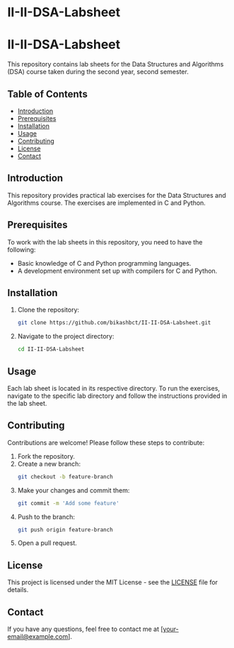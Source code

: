 # II-II-DSA-Labsheet
# II-II-DSA-Labsheet

This repository contains lab sheets for the Data Structures and Algorithms (DSA) course taken during the second year, second semester.

## Table of Contents
- [Introduction](#introduction)
- [Prerequisites](#prerequisites)
- [Installation](#installation)
- [Usage](#usage)
- [Contributing](#contributing)
- [License](#license)
- [Contact](#contact)

## Introduction
This repository provides practical lab exercises for the Data Structures and Algorithms course. The exercises are implemented in C and Python.

## Prerequisites
To work with the lab sheets in this repository, you need to have the following:
- Basic knowledge of C and Python programming languages.
- A development environment set up with compilers for C and Python.

## Installation
1. Clone the repository:
    ```sh
    git clone https://github.com/bikashbct/II-II-DSA-Labsheet.git
    ```
2. Navigate to the project directory:
    ```sh
    cd II-II-DSA-Labsheet
    ```

## Usage
Each lab sheet is located in its respective directory. To run the exercises, navigate to the specific lab directory and follow the instructions provided in the lab sheet.

## Contributing
Contributions are welcome! Please follow these steps to contribute:
1. Fork the repository.
2. Create a new branch:
    ```sh
    git checkout -b feature-branch
    ```
3. Make your changes and commit them:
    ```sh
    git commit -m 'Add some feature'
    ```
4. Push to the branch:
    ```sh
    git push origin feature-branch
    ```
5. Open a pull request.

## License
This project is licensed under the MIT License - see the [LICENSE](LICENSE) file for details.

## Contact
If you have any questions, feel free to contact me at [your-email@example.com].
